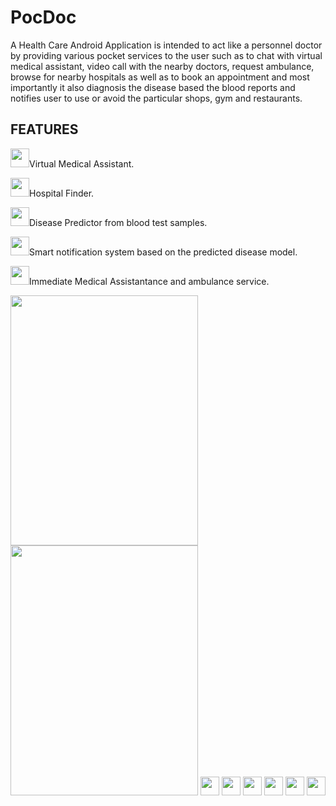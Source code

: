 # PocDoc

A Health Care Android Application is intended to act like a personnel doctor by providing various pocket services to the user such as to chat with virtual medical assistant, video call with the nearby doctors, request ambulance, browse for nearby hospitals as well as to book an appointment and most importantly it also diagnosis the disease based the blood reports and notifies user to use or avoid the particular shops, gym and restaurants.

## FEATURES

<img src="https://user-images.githubusercontent.com/32200474/80802599-622e9d00-8bcd-11ea-9637-bc04527aca55.png" width="30" height="30">Virtual Medical Assistant.

<img src="https://user-images.githubusercontent.com/32200474/80802605-6b1f6e80-8bcd-11ea-84f2-21c843eb0ec6.png" width="30" height="30">Hospital Finder.

<img src="https://user-images.githubusercontent.com/32200474/80802613-707cb900-8bcd-11ea-99c9-1e415bc1b858.png" width="30" height="30">Disease Predictor from blood test samples.

<img src="https://user-images.githubusercontent.com/32200474/80802623-75da0380-8bcd-11ea-8266-e6a79a054b59.png" width="30" height="30">Smart notification system based on the predicted disease model.

<img src="https://user-images.githubusercontent.com/32200474/80802628-7a062100-8bcd-11ea-9566-5ecd4bec0424.png" width="30" height="30">Immediate Medical Assistantance and ambulance service.

<img src="https://user-images.githubusercontent.com/32200474/80803403-cc484180-8bcf-11ea-984a-9ba885a328a1.jpeg" width="300" height="400">
<img src="https://user-images.githubusercontent.com/32200474/80803413-d36f4f80-8bcf-11ea-820b-b8a439e3075a.png" width="300" height="400">
<img src="https://user-images.githubusercontent.com/32200474/80803510-1e896280-8bd0-11ea-8567-cdd89fd781ac.png" width="30" height="30">
<img src="https://user-images.githubusercontent.com/32200474/80803512-20ebbc80-8bd0-11ea-94ae-9e2156cbcd78.png)" width="30" height="30">
<img src="https://user-images.githubusercontent.com/32200474/80803527-28ab6100-8bd0-11ea-8aef-9f5595f0f591.png)" width="30" height="30">
<img src="https://user-images.githubusercontent.com/32200474/80803536-352fb980-8bd0-11ea-9428-1a478c370682.jpeg)" width="30" height="30">
<img src="https://user-images.githubusercontent.com/32200474/80803542-382aaa00-8bd0-11ea-89b6-82c9e235396a.jpeg)" width="30" height="30">
<img src="https://user-images.githubusercontent.com/32200474/80803595-64462b00-8bd0-11ea-977e-361a81bb2f4a.png)" width="30" height="30">
